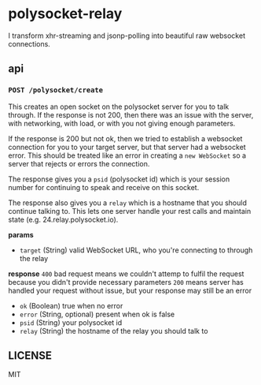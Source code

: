 # polysocket-relay

I transform xhr-streaming and jsonp-polling into beautiful raw websocket connections.

## api

### `POST /polysocket/create`

This creates an open socket on the polysocket server for you to talk through. If the response is not 200, then there was an issue with the server, with networking, with load, or with you not giving enough parameters.

If the response is 200 but not ok, then we tried to establish a websocket connection for you to your target server, but that server had a websocket error. This should be treated like an error in creating a `new WebSocket` so a server that rejects or errors the connection.

The response gives you a `psid` (polysocket id) which is your session number for continuing to speak and receive on this socket.

The response also gives you a `relay` which is a hostname that you should continue talking to. This lets one server handle your rest calls and maintain state (e.g. 24.relay.polysocket.io).

**params**

* `target` (String) valid WebSocket URL, who you're connecting to through the relay

**response**
`400` bad request means we couldn't attemp to fulfil the request because you didn't provide necessary parameters
`200` means server has handled your request without issue, but your response may still be an error

* `ok` (Boolean) true when no error
* `error` (String, optional) present when ok is false
* `psid` (String) your polysocket id
* `relay` (String) the hostname of the relay you should talk to

## LICENSE

MIT

